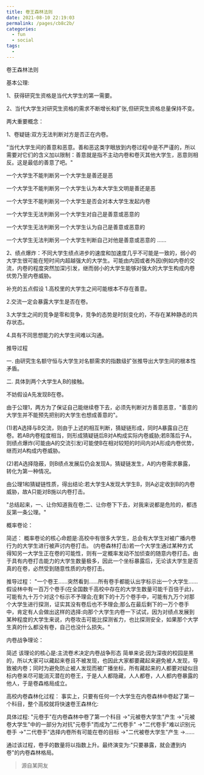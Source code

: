 ```yaml
---
title: 卷王森林法则
date: 2021-08-10 22:19:03
permalink: /pages/cb8c2b/
categories:
  - fun
  - social
tags:
  - 
---
```

卷王森林法则

基本公理:

1、获得研究生资格是当代大学生的第一需要。

2、当代大学生对研究生资格的需求不断增长和扩张,但研究生资格总量保持不变。

两大重要概念：

1、卷疑链:双方无法判断对方是否正在内卷。

"当代大学生间的善意和恶意。善和恶这类字眼放到内卷过程中是不严谨的，所以需要对它们的含义加以限制：善意就是指不主动内卷和卷灭其他大学生，恶意则相反。这是最低的善意了吧。"

一个大学生不能判断另一个大学生是善还是恶

一个大学生不能判断另一个大学生认为本大学生文明是善还是恶

一个大学生不能判断另一个大学生是否会对本大学生发起内卷

一个大学生无法判断另一个大学生对自己是善意或恶意的

一个大学生无法判断另一个大学生认为自己是善意或恶意的

一个大学生无法判断另一个大学生判断自己对他是善意或恶意的
……

2、绩点爆炸：不同大学生绩点进步的速度和加速度几乎不可能是一致的，弱小的大学生很可能在短时间内超越强大的大学生。可能由内因或者外因(例如内卷的交流，内卷的程度突然加深)引发，继而弱小的大学生能够对强大的大学生构成内卷优势乃至内卷威胁。

补充的五点假设
1.高校里的大学生之间可能根本不存在善意。

2.交流一定会暴露大学生是否在卷。

3.大学生之间的竞争是零和竞争，竞争的态势是时刻变化的，不存在某种静态的共存状态。

4.具有不同思想能力的大学生间难以沟通。


推导过程

一. 由研究生名额守恒与大学生对名额需求的指数级扩张推导出大学生间的根本性矛盾。

二. 具体到两个大学生A,B的接触。

不妨假设A先发现B在卷。

由于公理1，两方为了保证自己能继续卷下去，必须先判断对方善意恶意，"善意的大学生并不能预先把别的大学生也想成善意的"。

(1)若A选择与B交流，则由于上述的相互判断，猜疑链形成，同时A暴露自己在卷。若AB内卷程度相当，则形成猜疑链后B对A构成实际内卷威胁;若B落后于A，则绩点爆炸(可能由A的交流引发)可能使B在相对较短的时间内对A形成内卷优势，继而对A构成内卷威胁。

(2)若A选择隐蔽，则B绩点发展后仍会发现A，猜疑链发生，A的内卷需求暴露，转化为第一种情况。

由公理1和猜疑链性质，得出结论:若大学生A发现大学生B，则A必定收到B的内卷威胁，故A只能对B施以内卷打击。

"总结起来，一、让你知道我在卷;二、让你卷下下去，对我来说都是危险的，都违反第一条公理。"


概率卷论：

简述：
概率卷论的核心命题是:高校中有很多大学生，总会有大学生对被广播内卷行为的大学生进行被声讨内卷打击。
(内卷森林打击)若一个大学生通过某种方式得知另一大学生正在卷的可能性，则有一定概率发动不加侦查的随意内卷打击。由于具有内卷打击能力的大学生数量极多，因此一个坐标暴露后，无论该大学生是否真的在卷，必然受到随意性质的内卷打击。

推导过程：
"一个卷王……突然看到……所有卷手都能认出字标示出一个大学生……假设林中有一百万个卷手(在全国数千高校中存在的大学生数量可能千百倍于此)，可能有九十万个对这个标示不予理会;在剩下的十万个卷手中，可能有九万个对那个大学生进行探测，证实其没有卷后也不予理会;那么在最后剩下的一万个卷手中，肯定有人会做出这样的选择:向那个大学生内卷一下试试，因为对绩点发展到某种程度的大学生来说，内卷攻击可能比探测省力，也比探测安全，如果那个大学生真的什么都没有卷，自己也没什么损失。"

内卷战争理论：

简述
该理论的核心是:主流卷术决定内卷战争形态
简单来说:因为深夜的校园是黑的，所以大家可以藏起来卷且不被发现，也因此大家都要藏起来避免被人发现，导致被内卷；同时为避免防止被人发现而被广播坐标，所有藏起来的人都要对疑似目标内卷来尽可能消灭潜在的卷王，于是人人都隐藏，人人都卷，人人都内卷暴露的他人，于是卷森格局成立。

高校内卷森林化过程：
事实上，只要有任何一个大学生在内卷森林中卷起了第一个科目，整个高校就将快速卷王森林化:

具体过程:
"元卷手"在内卷森林中卷了第一个科目
→"元被卷大学生"产生
→"元被卷大学生"中的一部分为对抗"元卷手"而成为"二代卷手"
→"二代卷手"难以识别元卷手
→"二代卷手"选择内卷所有可能在卷的目标
→"二代被卷大学生"产生
→……

通过该过程，卷手的数量将以指数上升。最终演变为:"只要暴露，就会遭到内卷"的内卷森林格局。



> 源自某网友